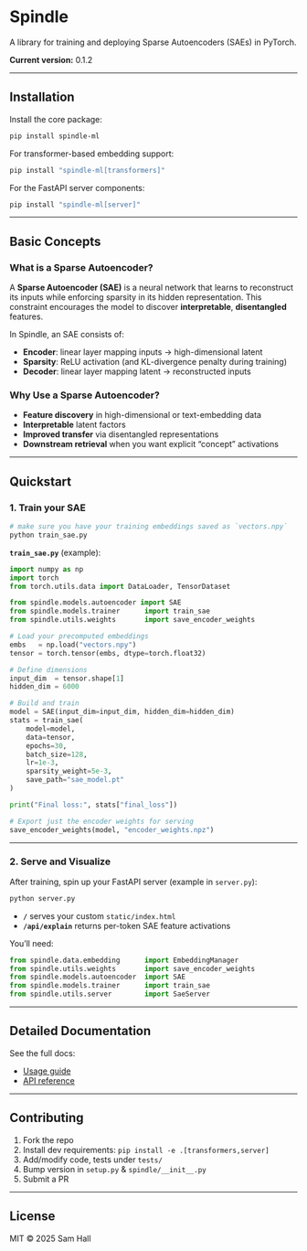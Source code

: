 # Spindle

A library for training and deploying Sparse Autoencoders (SAEs) in PyTorch.

**Current version:** 0.1.2

---

## Installation

Install the core package:

```bash
pip install spindle-ml
```

For transformer-based embedding support:

```bash
pip install "spindle-ml[transformers]"
```

For the FastAPI server components:

```bash
pip install "spindle-ml[server]"
```

---

## Basic Concepts

### What is a Sparse Autoencoder?

A **Sparse Autoencoder (SAE)** is a neural network that learns to reconstruct its inputs while enforcing sparsity in its hidden representation. This constraint encourages the model to discover **interpretable**, **disentangled** features.

In Spindle, an SAE consists of:

- **Encoder**: linear layer mapping inputs → high-dimensional latent
- **Sparsity**: ReLU activation (and KL-divergence penalty during training)
- **Decoder**: linear layer mapping latent → reconstructed inputs

### Why Use a Sparse Autoencoder?

- **Feature discovery** in high-dimensional or text-embedding data
- **Interpretable** latent factors
- **Improved transfer** via disentangled representations
- **Downstream retrieval** when you want explicit “concept” activations

---

## Quickstart

### 1. Train your SAE

```bash
# make sure you have your training embeddings saved as `vectors.npy`
python train_sae.py
```

**`train_sae.py`** (example):

```python
import numpy as np
import torch
from torch.utils.data import DataLoader, TensorDataset

from spindle.models.autoencoder import SAE
from spindle.models.trainer      import train_sae
from spindle.utils.weights       import save_encoder_weights

# Load your precomputed embeddings
embs   = np.load("vectors.npy")
tensor = torch.tensor(embs, dtype=torch.float32)

# Define dimensions
input_dim  = tensor.shape[1]
hidden_dim = 6000

# Build and train
model = SAE(input_dim=input_dim, hidden_dim=hidden_dim)
stats = train_sae(
    model=model,
    data=tensor,
    epochs=30,
    batch_size=128,
    lr=1e-3,
    sparsity_weight=5e-3,
    save_path="sae_model.pt"
)

print("Final loss:", stats["final_loss"])

# Export just the encoder weights for serving
save_encoder_weights(model, "encoder_weights.npz")
```

---

### 2. Serve and Visualize

After training, spin up your FastAPI server (example in `server.py`):

```bash
python server.py
```

- **`/`** serves your custom `static/index.html`
- **`/api/explain`** returns per-token SAE feature activations

You’ll need:

```python
from spindle.data.embedding      import EmbeddingManager
from spindle.utils.weights       import save_encoder_weights
from spindle.models.autoencoder  import SAE
from spindle.models.trainer      import train_sae
from spindle.utils.server        import SaeServer
```

---

## Detailed Documentation

See the full docs:

- [Usage guide](https://github.com/wafer-inc/spindle/blob/master/docs/usage.md)
- [API reference](https://github.com/wafer-inc/spindle/blob/master/docs/api_reference.md)

---

## Contributing

1. Fork the repo
2. Install dev requirements: `pip install -e .[transformers,server]`
3. Add/modify code, tests under `tests/`
4. Bump version in `setup.py` & `spindle/__init__.py`
5. Submit a PR

---

## License

MIT © 2025 Sam Hall
